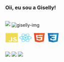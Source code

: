 ### Oii, eu sou a Giselly!

<div style= "align-items: center"><br>
   <img  height="150em" src="https://github-readme-stats.vercel.app/api/top-langs/?username=GisellyPereira&layout=compact&langs_count=7&theme=dracula"/>
   <img align="center" alt="giselly-img" height="280" width="300" src="https://user-images.githubusercontent.com/116305443/210594424-84c32b02-1c45-43e5-8559-36cc94aad5d9.png">
   
</div>

  
<div style="display: inline_block"><br>
  <img align="center" alt="Rafa-Js" height="30" width="40" src="https://raw.githubusercontent.com/devicons/devicon/master/icons/javascript/javascript-plain.svg">
  <img align="center" alt="Rafa-React" height="30" width="40" src="https://raw.githubusercontent.com/devicons/devicon/master/icons/react/react-original.svg">
  <img align="center" alt="Rafa-HTML" height="30" width="40" src="https://raw.githubusercontent.com/devicons/devicon/master/icons/html5/html5-original.svg">
  <img align="center" alt="Rafa-CSS" height="30" width="40" src="https://raw.githubusercontent.com/devicons/devicon/master/icons/css3/css3-original.svg">
</div>

   ## 
<div>
  <a href="https://www.instagram.com/giselly.ap_/"  target="_blank"><img src="https://img.shields.io/badge/-Instagram-%23E4405F?style=for-the-badge&logo=instagram&logoColor=white" target="_blank"></a>
  <a href = "mailto:giselly15avelino@gmail.com"><img src="https://img.shields.io/badge/-Gmail-%23333?style=for-the-badge&logo=gmail&logoColor=white" target="_blank"></a>
  <a href="https://www.linkedin.com/in/giselly-pereira/" target="_blank"><img src="https://img.shields.io/badge/-LinkedIn-%230077B5?style=for-the-badge&logo=linkedin&logoColor=white" target="_blank"></a> 
</div>  
